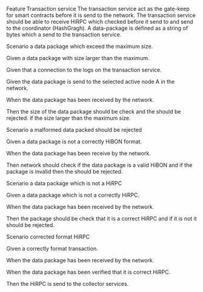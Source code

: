 Feature Transaction service
The transaction service act as the gate-keep for smart contracts before it is send to the network. 
The transaction service should be able to receive HiRPC which checked before it send to and send to the coordinator (HashGragh).
A data-package is defined as a string of bytes which a send to the transaction service.


Scenario a data package which exceed the maximum size.

Given a data package with size larger than the maximum.

Given that a connection to the logs on the transaction service.

Given the data package is send to the selected active node A in the network.

When the data package has been received by the network.

Then the size of the data package should be check and the should be rejected.
if the size larger than the maximum size.



Scenario a malformed data packed should be rejected

Given a data package is not a correctly HiBON format.

When the data package has been receive by the network.

Then network should check if the data package is a valid HiBON
and if the package is invalid then the should be rejected.

Scenario a data package which is not a HiRPC

Given a data package which is not a correctly HiRPC.

When the data package has been received by the network.

Then the package should be check that it is a correct HiRPC and if it is not it should be rejected.


Scenario corrected format HiRPC

Given a correctly format transaction.

When the data package has been received by the network.

When the data package has been verified that it is correct HiRPC.

Then the HiRPC is send to the collector services.



